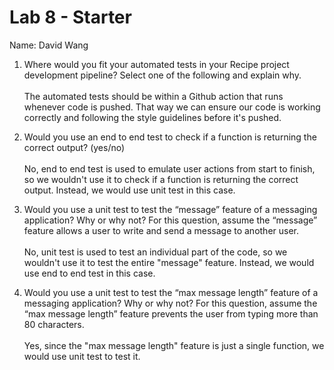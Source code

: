 # Lab 8 - Starter
Name: David Wang <br>
1) Where would you fit your automated tests in your Recipe project development pipeline? Select one of the following and explain why. <br><br>
The automated tests should be within a Github action that runs whenever code is pushed. That way we can ensure our code is working correctly and following the style guidelines before it's pushed.

2) Would you use an end to end test to check if a function is returning the correct output? (yes/no) <br><br>
No, end to end test is used to emulate user actions from start to finish, so we wouldn't use it to check if a function is returning the correct output. Instead, we would use unit test in this case.

3) Would you use a unit test to test the “message” feature of a messaging application? Why or why not? For this question, assume the “message” feature allows a user to write and send a message to another user. <br><br>
No, unit test is used to test an individual part of the code, so we wouldn't use it to test the entire "message" feature. Instead, we would use end to end test in this case.

4) Would you use a unit test to test the “max message length” feature of a messaging application? Why or why not? For this question, assume the “max message length” feature prevents the user from typing more than 80 characters. <br><br>
Yes, since the "max message length" feature is just a single function, we would use unit test to test it.
